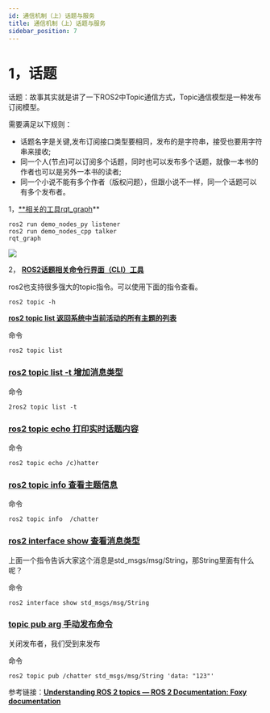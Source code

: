 ```yaml
---
id: 通信机制（上）话题与服务
title: 通信机制（上）话题与服务
sidebar_position: 7
---
```


# 1，话题

话题：故事其实就是讲了一下ROS2中Topic通信方式，Topic通信模型是一种发布订阅模型。

需要满足以下规则：

- 话题名字是关键,发布订阅接口类型要相同，发布的是字符串，接受也要用字符串来接收;
- 同一个人(节点)可以订阅多个话题，同时也可以发布多个话题，就像一本书的作者也可以是另外一本书的读者;
- 同一个小说不能有多个作者（版权问题），但跟小说不一样，同一个话题可以有多个发布者。

1，[**相关的工具](https://fishros.com/d2lros2foxy/#/chapt4/4.1ROS2话题介绍?id=_3相关的工具)[rqt_graph](https://fishros.com/d2lros2foxy/#/chapt4/4.1ROS2话题介绍?id=_31-rqt工具之rqt_graph)**

```
ros2 run demo_nodes_py listener
ros2 run demo_nodes_cpp talker
rqt_graph
```

![ ](https://crpimg.oss-cn-wuhan-lr.aliyuncs.com/img/202406241402427.png)

2， [**ROS2话题相关命令行界面（CLI）工具**](https://fishros.com/d2lros2foxy/#/chapt4/4.1ROS2话题介绍?id=_32-ros2话题相关命令行界面（cli）工具)

ros2也支持很多强大的topic指令。可以使用下面的指令查看。

```
ros2 topic -h
```

[**ros2 topic list 返回系统中当前活动的所有主题的列表**](https://fishros.com/d2lros2foxy/#/chapt4/4.1ROS2话题介绍?id=_321-ros2-topic-list-返回系统中当前活动的所有主题的列表)

命令

```
ros2 topic list
```

### [**ros2 topic list -t 增加消息类型**](https://fishros.com/d2lros2foxy/#/chapt4/4.1ROS2话题介绍?id=_322-ros2-topic-list-t-增加消息类型)

命令

```
2ros2 topic list -t
```

### [**ros2 topic echo 打印实时话题内容**](https://fishros.com/d2lros2foxy/#/chapt4/4.1ROS2话题介绍?id=_323-ros2-topic-echo-打印实时话题内容)

命令

```
ros2 topic echo /c)hatter
```

### [**ros2 topic info 查看主题信息**](https://fishros.com/d2lros2foxy/#/chapt4/4.1ROS2话题介绍?id=_324-ros2-topic-info-查看主题信息)

命令

```
ros2 topic info  /chatter
```

### [**ros2 interface show 查看消息类型**](https://fishros.com/d2lros2foxy/#/chapt4/4.1ROS2话题介绍?id=_325-ros2-interface-show-查看消息类型)

上面一个指令告诉大家这个消息是std_msgs/msg/String，那String里面有什么呢？

命令

```
ros2 interface show std_msgs/msg/String
```

### [**topic pub arg 手动发布命令**](https://fishros.com/d2lros2foxy/#/chapt4/4.1ROS2话题介绍?id=_326-ros2-topic-pub-arg-手动发布命令)

关闭发布者，我们受到来发布

命令

```
ros2 topic pub /chatter std_msgs/msg/String 'data: "123"'
```

参考链接：[**Understanding ROS 2 topics — ROS 2 Documentation: Foxy documentation**](http://docs.ros.org/en/foxy/Tutorials/Topics/Understanding-ROS2-Topics.html)